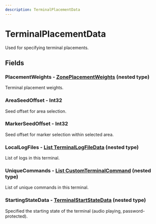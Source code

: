 ```yaml
---
description: TerminalPlacementData
---
```


# TerminalPlacementData

Used for specifying terminal placements.

## Fields

### PlacementWeights - [ZonePlacementWeights](zoneplacementweights.md) (nested type)

Terminal placement weights.

### AreaSeedOffset - Int32

Seed offset for area selection.

### MarkerSeedOffset - Int32

Seed offset for marker selection within selected area.

### LocalLogFiles - [List TerminalLogFileData](terminallogfiledata.md) (nested type)

List of logs in this terminal.

### UniqueCommands - [List CustomTerminalCommand](customterminalcommand.md) (nested type)

List of unique commands in this terminal.

### StartingStateData - [TerminalStartStateData](terminalstartstatedata.md) (nested type)

Specified the starting state of the terminal (audio playing, password-protected).
